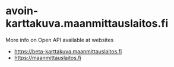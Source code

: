 # avoin-karttakuva.maanmittauslaitos.fi

More info on Open API available at websites

- <https://beta-karttakuva.maanmittauslaitos.fi> 
- <https://maanmittauslaitos.fi>
